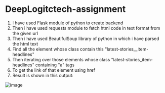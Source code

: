 # DeepLogitctech-assignment

1. I have used Flask module of python to create backend
2. Then i have used requests module to fetch html code in text format from the given url
3. Then i have used BeautifulSoup library of python in which i have parsed the html text
4. Find all the element whose class contain this "latest-stories__item-headlines"
5. Then iterating over those elements whose class "latest-stories_item-headlines" containing "a" tags
6. To get the link of that element using href
7. Result is shown in this output:

![image](https://user-images.githubusercontent.com/54837462/204030904-0282cc96-2742-485a-8377-06803bf4e351.png)
